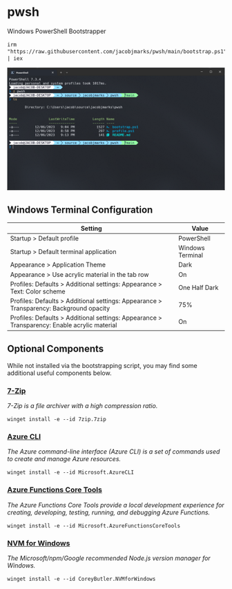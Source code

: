 # pwsh

Windows PowerShell Bootstrapper

``` pwsh
irm "https://raw.githubusercontent.com/jacobjmarks/pwsh/main/bootstrap.ps1" | iex
```

![Preview](preview.png)

## Windows Terminal Configuration

| Setting | Value |
| - | - |
| Startup > Default profile | PowerShell |
| Startup > Default terminal application | Windows Terminal |
| Appearance > Application Theme | Dark |
| Appearance > Use acrylic material in the tab row | On |
| Profiles: Defaults > Additional settings: Appearance > Text: Color scheme | One Half Dark |
| Profiles: Defaults > Additional settings: Appearance > Transparency: Background opacity | 75% |
| Profiles: Defaults > Additional settings: Appearance > Transparency: Enable acrylic material | On |

## Optional Components

While not installed via the bootstrapping script, you may find some additional useful components below.

### [7-Zip](https://www.7-zip.org/)

_7-Zip is a file archiver with a high compression ratio._

``` pwsh
winget install -e --id 7zip.7zip
```

### [Azure CLI](https://github.com/Azure/azure-cli)

_The Azure command-line interface (Azure CLI) is a set of commands used to create and manage Azure resources._

``` pwsh
winget install -e --id Microsoft.AzureCLI
```

### [Azure Functions Core Tools](https://github.com/Azure/azure-functions-core-tools)

_The Azure Functions Core Tools provide a local development experience for creating, developing, testing, running, and debugging Azure Functions._

``` pwsh
winget install -e --id Microsoft.AzureFunctionsCoreTools
```

### [NVM for Windows](https://github.com/coreybutler/nvm-windows)

_The Microsoft/npm/Google recommended Node.js version manager for Windows._

``` pwsh
winget install -e --id CoreyButler.NVMforWindows
```
